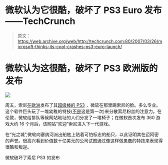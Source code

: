 # 微软认为它很酷，破坏了 PS3 Euro 发布——TechCrunch

> 原文：<https://web.archive.org/web/http://techcrunch.com:80/2007/03/26/microsoft-thinks-its-cool-crashes-ps3-euro-launch/>

# 微软认为这很酷，破坏了 PS3 欧洲版的发布

![](img/68f4b6833775b294c58226e0587e48a7.png)

周五，索尼[在欧洲](https://web.archive.org/web/20210225231728/http://crunchgear.com/2007/03/23/see-i-told-you-the-ps3-is-the-best-console-ever/)发布了其[超级棒的 PS3](https://web.archive.org/web/20210225231728/http://crunchgear.com/2007/01/26/the-playstation-3-is-the-best-console-ever/) ，微软在那里踢索尼的脸。多么专业。这个软件巨头玩了一堆幼稚的特技([不是](https://web.archive.org/web/20210225231728/http://crunchgear.com/2007/02/26/zune-douchery-angers-new-yorkers/)这是第一次)来分散索尼粉丝的注意力。在伦敦，微软给排队等候网站地址的人们分发了一堆椅子；在微软首次发布 360 游戏大约 16 个月后，该网站“欢迎”索尼进入下一代游戏。

在“光之城”,微软向塞纳河派出船舷上贴着可怕标志的船只，以此证明其在迈阿密的声誉。很高兴看到价值数十亿美元的公司试图通过像这样做愚蠢的特技来表现得很酷和叛逆。

微软破坏了索尼 PS3 的发布